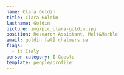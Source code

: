 ```yaml
---
name: Clara Goldin
title: Clara-Goldin
lastname: Goldin
picture: img/pic_clara-goldin.jpg
position: Research Assistant, Melt&Marble
email: goldin [at] chalmers.se
flags:
  - it Italy
person-category: I Guests
template: people/profile
---
```

